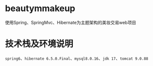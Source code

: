 # beautymmakeup
使用Spring、SpringMvc、Hibernate为主题架构的美妆交易web项目

# 技术栈及环境说明
`spring6`、`hibernate 6.5.0.Final`、`mysql8.0.16`、`jdk 17`、`tomcat 9.0.88`